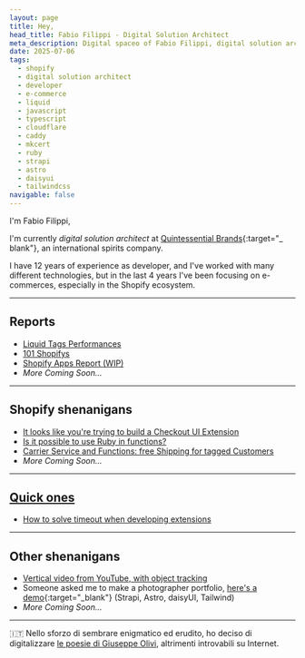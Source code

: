 ```yaml
---
layout: page
title: Hey,
head_title: Fabio Filippi - Digital Solution Architect
meta_description: Digital spaceo of Fabio Filippi, digital solution architect at Quintessential Brands, with a focus on Shopify and e-commerce solutions.
date: 2025-07-06
tags:
  - shopify
  - digital solution architect
  - developer
  - e-commerce
  - liquid
  - javascript
  - typescript
  - cloudflare
  - caddy
  - mkcert
  - ruby
  - strapi
  - astro
  - daisyui
  - tailwindcss
navigable: false
---
```



I'm Fabio Filippi,

I'm currently _digital solution architect_ at [Quintessential Brands](https://quintessentialbrands.com){:target="_
blank"}, an international spirits company.

I have <span id="years_experience">12</span> years of experience as developer, and I've worked with many different technologies, but in
the last <span id="last_years">4</span> years I've been focusing on e-commerces, especially in the Shopify ecosystem. 

---

## Reports

* [Liquid Tags Performances](/reports/liquid_tags_performances)
* [101 Shopifys](/reports/101_shopifys)
* [Shopify Apps Report (WIP)](/reports/apps)
* _More Coming Soon..._

---

## Shopify shenanigans

* [It looks like you're trying to build a Checkout UI Extension](/tutorials/clippify)
* [Is it possible to use Ruby in functions?](/tutorials/ruby-in-shopify-functions)
* [Carrier Service and Functions: free Shipping for tagged Customers](/tutorials/carrier-service-and-shopify-functions)
* _More Coming Soon..._

<!--* [Where and how to deploy my [reports](reports)Remix Shopify App](/tutorials/shopify-app-deployment)-->

---

## [Quick ones](https://www.youtube.com/watch?v=RJv2-_--EY4)

* [How to solve timeout when developing extensions](/quicks/timeout-when-developing-extensions)

---

## Other shenanigans

* [Vertical video from YouTube, with object tracking](/tutorials/vertical-video-from-youtube)
* Someone asked me to make a photographer portfolio, [here's a demo](https://photodemo.filippi.dev){:target="_blank"} (Strapi, Astro, daisyUI, Tailwind)
* _More Coming Soon..._

---

<span style="filter:contrast(0.6)">🇮🇹</span> Nello sforzo di sembrare enigmatico ed erudito, ho deciso di
digitalizzare [le poesie di Giuseppe Olivi](/giuseppe_olivi), altrimenti
introvabili su Internet.
